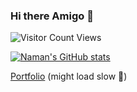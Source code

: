 ### Hi there Amigo 👋






![Visitor Count](https://profile-counter.glitch.me/{namancoder}/count.svg)
Views


[![Naman's GitHub stats](https://github-readme-stats.vercel.app/api?username=namancoder&show_icons=true&theme=dark)](https://github.com/anuraghazra/github-readme-stats)

[Portfolio](https://namancoder.github.io/#/)
(might load slow 🙂)
